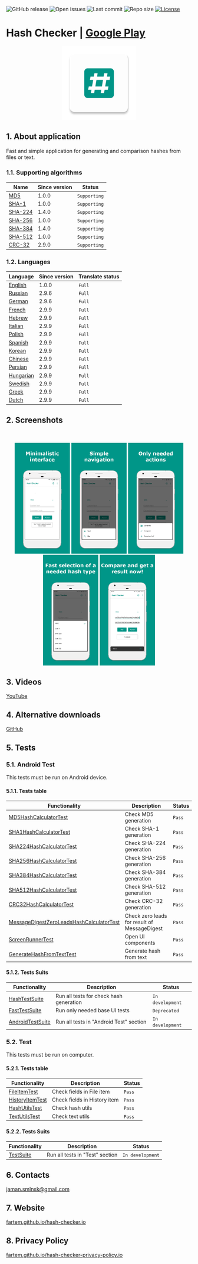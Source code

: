 ![GitHub release](https://img.shields.io/github/release/fartem/hash-checker.svg?color=009688)
![Open issues](https://img.shields.io/github/issues-raw/fartem/hash-checker.svg)
![Last commit](https://img.shields.io/github/last-commit/fartem/hash-checker.svg)
![Repo size](https://img.shields.io/github/repo-size/fartem/hash-checker.svg)
[![License](https://img.shields.io/github/license/fartem/hash-checker.svg)](https://github.com/fartem/hash-checker/blob/master/LICENSE)

# Hash Checker | [Google Play](https://play.google.com/store/apps/details?id=com.smlnskgmail.jaman.hashchecker)

<p align="center"><img src="media/ic_app.png" height="200px"></p>

## 1. About application

Fast and simple application for generating and comparison hashes from files or text.

### 1.1. Supporting algorithms

| Name | Since version | Status |
| --- | --- | --- |
| [MD5](https://en.wikipedia.org/wiki/MD5) | 1.0.0 | `Supporting` |
| [SHA-1](https://en.wikipedia.org/wiki/SHA-1) | 1.0.0 | `Supporting` |
| [SHA-224](https://en.wikipedia.org/wiki/SHA-2) | 1.4.0 | `Supporting` |
| [SHA-256](https://en.wikipedia.org/wiki/SHA-2) | 1.0.0 | `Supporting` |
| [SHA-384](https://en.wikipedia.org/wiki/SHA-2) | 1.4.0 | `Supporting` |
| [SHA-512](https://en.wikipedia.org/wiki/SHA-2) | 1.0.0 | `Supporting` |
| [CRC-32](https://en.wikipedia.org/wiki/Cyclic_redundancy_check) | 2.9.0 | `Supporting` |

### 1.2. Languages

| Language | Since version | Translate status |
| --- | --- | --- |
| [English](https://github.com/fartem/hash-checker/blob/master/app/src/main/res/values/strings.xml) | 1.0.0 | `Full` |
| [Russian](https://github.com/fartem/hash-checker/blob/master/app/src/main/res/values-ru/strings.xml) | 2.9.6 | `Full` |
| [German](https://github.com/fartem/hash-checker/blob/master/app/src/main/res/values-de/strings.xml) | 2.9.6 | `Full` |
| [French](https://github.com/fartem/hash-checker/blob/master/app/src/main/res/values-fr/strings.xml) | 2.9.9 | `Full` |
| [Hebrew](https://github.com/fartem/hash-checker/blob/master/app/src/main/res/values-iw/strings.xml) | 2.9.9 | `Full` |
| [Italian](https://github.com/fartem/hash-checker/blob/master/app/src/main/res/values-it/strings.xml) | 2.9.9 | `Full` |
| [Polish](https://github.com/fartem/hash-checker/blob/master/app/src/main/res/values-pl/strings.xml) | 2.9.9 | `Full` |
| [Spanish](https://github.com/fartem/hash-checker/blob/master/app/src/main/res/values-es/strings.xml) | 2.9.9 | `Full` |
| [Korean](https://github.com/fartem/hash-checker/blob/master/app/src/main/res/values-kr/strings.xml) | 2.9.9 | `Full` |
| [Chinese](https://github.com/fartem/hash-checker/blob/master/app/src/main/res/values-zh/strings.xml) | 2.9.9 | `Full` |
| [Persian](https://github.com/fartem/hash-checker/blob/master/app/src/main/res/values-fa/strings.xml) | 2.9.9 | `Full` |
| [Hungarian](https://github.com/fartem/hash-checker/blob/master/app/src/main/res/values-hu/strings.xml) | 2.9.9 | `Full` |
| [Swedish](https://github.com/fartem/hash-checker/blob/master/app/src/main/res/values-sv/strings.xml) | 2.9.9 | `Full` |
| [Greek](https://github.com/fartem/hash-checker/blob/master/app/src/main/res/values-el/strings.xml) | 2.9.9 | `Full` |
| [Dutch](https://github.com/fartem/hash-checker/blob/master/app/src/main/res/values-nl/strings.xml) | 2.9.9 | `Full` |

## 2. Screenshots

<br/>
<p align="center">
  <img src="media/screenshots/1.png" width="150" />
  <img src="media/screenshots/2.png" width="150" />
  <img src="media/screenshots/3.png" width="150" />
  <img src="media/screenshots/4.png" width="150" />
  <img src="media/screenshots/5.png" width="150" />
</p>

## 3. Videos

[YouTube](https://www.youtube.com/watch?v=Q7Otn971kJk&list=PLOIwDRWd_SDdBz2aiVtMocFunaXaKSPMx)

## 4. Alternative downloads

[GitHub](https://github.com/fartem/hash-checker/releases)

## 5. Tests

### 5.1. Android Test

This tests must be run on Android device.

#### 5.1.1. Tests table

| Functionality | Description | Status |
| --- | --- | --- |
| [MD5HashCalculatorTest](https://github.com/fartem/hash-checker/blob/master/app/src/androidTest/java/com/smlnskgmail/jaman/hashchecker/hashcalculator/md/MD5HashCalculatorTest.java) | Check MD5 generation | `Pass` |
| [SHA1HashCalculatorTest](https://github.com/fartem/hash-checker/blob/master/app/src/androidTest/java/com/smlnskgmail/jaman/hashchecker/hashcalculator/sha/SHA1HashCalculatorTest.java) | Check SHA-1 generation | `Pass` |
| [SHA224HashCalculatorTest](https://github.com/fartem/hash-checker/blob/master/app/src/androidTest/java/com/smlnskgmail/jaman/hashchecker/hashcalculator/sha/SHA224HashCalculatorTest.java) | Check SHA-224 generation | `Pass` |
| [SHA256HashCalculatorTest](https://github.com/fartem/hash-checker/blob/master/app/src/androidTest/java/com/smlnskgmail/jaman/hashchecker/hashcalculator/sha/SHA256HashCalculatorTest.java) | Check SHA-256 generation | `Pass` |
| [SHA384HashCalculatorTest](https://github.com/fartem/hash-checker/blob/master/app/src/androidTest/java/com/smlnskgmail/jaman/hashchecker/hashcalculator/sha/SHA384HashCalculatorTest.java) | Check SHA-384 generation | `Pass` |
| [SHA512HashCalculatorTest](https://github.com/fartem/hash-checker/blob/master/app/src/androidTest/java/com/smlnskgmail/jaman/hashchecker/hashcalculator/sha/SHA512HashCalculatorTest.java) | Check SHA-512 generation | `Pass` |
| [CRC32HashCalculatorTest](https://github.com/fartem/hash-checker/blob/master/app/src/androidTest/java/com/smlnskgmail/jaman/hashchecker/hashcalculator/crc/CRC32HashCalculatorTest.java) | Check CRC-32 generation | `Pass` |
| [MessageDigestZeroLeadsHashCalculatorTest](https://github.com/fartem/hash-checker/blob/master/app/src/androidTest/java/com/smlnskgmail/jaman/hashchecker/hashcalculator/zeroleads/MessageDigestZeroLeadsHashCalculatorTest.java) | Check zero leads for result of MessageDigest | `Pass` |
| [ScreenRunnerTest](https://github.com/fartem/hash-checker/blob/master/app/src/androidTest/java/com/smlnskgmail/jaman/hashchecker/ui/screenrunner/ScreenRunnerTest.java) | Open UI components | `Pass` |
| [GenerateHashFromTextTest](https://github.com/fartem/hash-checker/blob/master/app/src/androidTest/java/com/smlnskgmail/jaman/hashchecker/ui/functionality/GenerateHashFromTextTest.java) | Generate hash from text | `Pass` |

#### 5.1.2. Tests Suits

| Functionality | Description | Status |
| --- | --- | --- |
| [HashTestSuite](https://github.com/fartem/hash-checker/blob/master/app/src/androidTest/java/com/smlnskgmail/jaman/hashchecker/hashcalculator/HashTestSuite.java) | Run all tests for check hash generation | `In development` |
| [FastTestSuite](https://github.com/fartem/hash-checker/blob/master/app/src/androidTest/java/com/smlnskgmail/jaman/hashchecker/ui/FastTestSuite.java) | Run only needed base UI tests | `Deprecated` |
| [AndroidTestSuite](https://github.com/fartem/hash-checker/blob/master/app/src/androidTest/java/com/smlnskgmail/jaman/hashchecker/TestSuite.java) | Run all tests in "Android Test" section | `In development` |

### 5.2. Test

This tests must be run on computer.

#### 5.2.1. Tests table

| Functionality | Description | Status |
| --- | --- | --- |
| [FileItemTest](https://github.com/fartem/hash-checker/blob/master/app/src/test/java/com/smlnskgmail/jaman/hashchecker/entities/FileItemTest.java) | Check fields in File item | `Pass` |
| [HistoryItemTest](https://github.com/fartem/hash-checker/blob/master/app/src/test/java/com/smlnskgmail/jaman/hashchecker/entities/HistoryItemTest.java) | Check fields in History item | `Pass` |
| [HashUtilsTest](https://github.com/fartem/hash-checker/blob/master/app/src/test/java/com/smlnskgmail/jaman/hashchecker/utils/HashUtilsTest.java) | Check hash utils | `Pass` |
| [TextUtilsTest](https://github.com/fartem/hash-checker/blob/master/app/src/test/java/com/smlnskgmail/jaman/hashchecker/utils/TextUtilsTest.java) | Check text utils | `Pass` |

#### 5.2.2. Tests Suits

| Functionality | Description | Status |
| --- | --- | --- |
| [TestSuite](https://github.com/fartem/hash-checker/blob/master/app/src/test/java/com/smlnskgmail/jaman/hashchecker/TestSuite.java) | Run all tests in "Test" section | `In development` |


## 6. Contacts

jaman.smlnsk@gmail.com

## 7. Website

[fartem.github.io/hash-checker.io](https://fartem.github.io/hash-checker.io/)

## 8. Privacy Policy

[fartem.github.io/hash-checker-privacy-policy.io](https://fartem.github.io/hash-checker-privacy-policy.io/)
